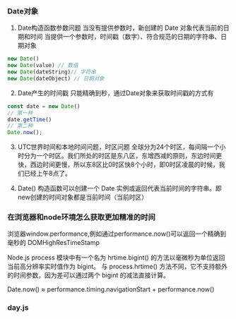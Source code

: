 ### Date对象
1. Date构造函数参数问题
当没有提供参数时，新创建的 Date 对象代表当前的日期和时间
当提供一个参数时，时间戳（数字）、符合规范的日期的字符串、日期对象
```js
new Date()
new Date(value) // 数值
new Date(dateString)// 字符串
new Date(dateObject) // 日期对象
```

2. Date产生的时间戳
只能精确到秒，通过Date对象来获取时间戳的方式有
```js
const date = new Date()
// 第一种
date.getTime()
// 第二种
Date.now();
```
3. UTC世界时间和本地时间问题，时区问题
全球分为24个时区，每间隔一个小时分为一个时区。我们所处的时区是东八区，东增西减的原则，东边时间更快，西边时间更慢，所以东8区比0时区快8个小时，即0时区凌晨的时候，我们已经上午8点了。

4. Date() 构造函数可以创建一个 Date 实例或返回代表当前时间的字符串。即new创建的时间对象都是当前时间（当前时区）

### 在浏览器和node环境怎么获取更加精准的时间
浏览器window.performance,例如通过performance.now()可以返回一个精确到毫秒的 DOMHighResTimeStamp

Node.js process 模块中有一个名为 hrtime.bigint() 的方法以毫微秒为单位返回当前高分辨率实时值作为 bigint。
与 process.hrtime() 方法不同，它不支持额外的时间参数，因为差可以通过两个 bigint 的减法直接计算。


Date.now() ≈ performance.timing.navigationStart + performance.now()
### day.js